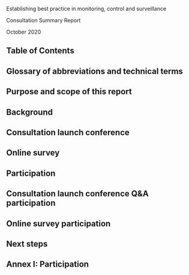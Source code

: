 <!-- image -->

Establishing best practice in monitoring, control and surveillance

Consultation Summary Report

October 2020

## Table of Contents

## Glossary of abbreviations and technical terms

<!-- image -->

## Purpose and scope of this report

<!-- image -->

## Background

## Consultation launch conference

<!-- image -->

## Online survey

<!-- image -->

## Participation

## Consultation launch conference Q&amp;A participation

<!-- image -->

## Online survey participation

<!-- image -->

## Next steps

<!-- image -->

## Annex I: Participation

<!-- image -->

<!-- image -->

<!-- image -->